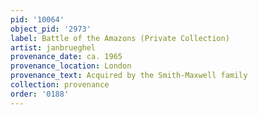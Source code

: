 ```yaml
---
pid: '10064'
object_pid: '2973'
label: Battle of the Amazons (Private Collection)
artist: janbrueghel
provenance_date: ca. 1965
provenance_location: London
provenance_text: Acquired by the Smith-Maxwell family
collection: provenance
order: '0188'
---
```

